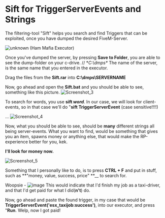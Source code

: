 
# Sift for TriggerServerEvents and Strings


The filtering-tool "Sift" helps you search and find Triggers that can be exploited, once you have dumped the desired FiveM-Server.



![unknown](https://user-images.githubusercontent.com/77595905/109565724-2dd48780-7ae3-11eb-9109-19307c4ba9c1.png)
(Ham Mafia Executor)


Once you've dumped the server, by pressing **Save to Folder**, you are able to see the dump-folder on your c-drive. // **C:\dmps\**
The name of the server, is the same name that you entered in the executor.

Drag the files from the **Sift.rar** into **C:\dmps\SERVERNAME**

Now, go ahead and open the **Sift.bat** and you should be able to see, something like this picture.
![Screenshot_3](https://user-images.githubusercontent.com/77595905/109566294-f5817900-7ae3-11eb-837f-fb247f14b931.png)

To search for words, you use **sift _word_**.
In our case, we will look for client-events, so in that case we'll do "**sift TriggerServerEvent** (case sensitive!!!!)

...
![Screenshot_4](https://user-images.githubusercontent.com/77595905/109566491-3e393200-7ae4-11eb-9127-d571a5e747ed.png)

Now, what you should be able to see, should be **many** different strings all being server-events. 
What you want to find, would be something that gives you an item, spawns money or anything else, that would make the RP-experience better for you, kek.

**I'll look for money now.**


![Screenshot_5](https://user-images.githubusercontent.com/77595905/109566715-8d7f6280-7ae4-11eb-8c15-fe7a3d922deb.png)

Something that I personally like to do, is to press **CTRL + F** and put in stuff, such as **"money, value, success, price" **__ to search for.

Woopsie - ![image](https://user-images.githubusercontent.com/77595905/109566813-b3a50280-7ae4-11eb-910d-601184155295.png)
This would indicate that I'd finish my job as a taxi-driver, and that I'd get paid for what I did(**n't**) do.


Now, go ahead and paste the found trigger, in my case that would be **TriggerServerEvent('esx_taxijob:success')**, into our executor, and press "**Run**.
Welp, now I got paid!
